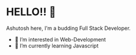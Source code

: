 # HELLO!! 👋

 Ashutosh here, I'm a budding Full Stack Developer.

- 👀 I’m interested in Web-Development
- 🌱 I’m currently learning Javascript
